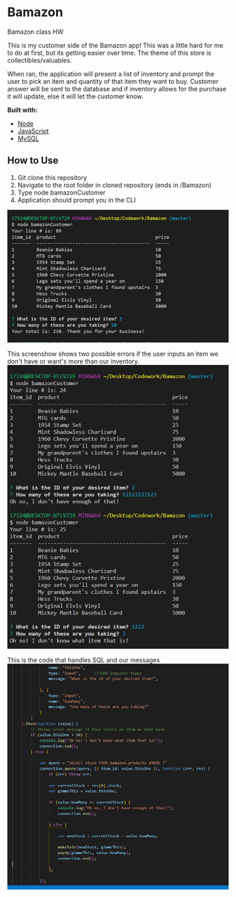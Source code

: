 # Bamazon
Bamazon class HW


This is my customer side of the Bamazon app!
This was a little hard for me to do at first, but its getting easier over time.
The theme of this store is collectibles/valuables.

When ran, the application will present a list of inventory and prompt 
the user to pick an item and quantity of that item they want to buy.
Customer answer will be sent to the database and if inventory allows 
for the purchase it will update, else it will let the customer know.


**Built with:**
* [Node](https://nodejs.org/en/)
* [JavaScript](https://javascript.com/)
* [MySQL](https://www.mysql.com/)

## How to Use

1. Git clone this repository 
2. Navigate to the root folder in cloned repository (ends in /Bamazon)
3. Type node bamazonCustomer
4. Application should prompt you in the CLI

![Screen shot](pic.JPG)

This screenshow shows two possible errors if the user inputs an item we don't have or want's more than our inventory.
![Screen shot](Capture.JPG)

This is the code that handles SQL and our messages
![Screen shot](prac.JPG)
